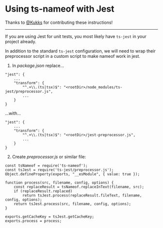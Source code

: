﻿# Using ts-nameof with Jest

Thanks to [@Kukks](https://github.com/Kukks) for contributing these instructions!

---

If you are using Jest for unit tests, you most likely have `ts-jest` in your project already.

In addition to the standard `ts-jest` configuration, we will need to wrap their preprocessor script in a custom script to make nameof work in jest.

1. In *package.json* replace...

```
"jest": {
    ...
    "transform": {
        "^.+\\.(ts|tsx)$": "<rootDir>/node_modules/ts-jest/preprocessor.js",
        ...
    }
}
```

...with...

```
"jest": {
    ...
    "transform": {
        "^.+\\.(ts|tsx)$": "<rootDir>/jest-preprocessor.js",
        ...
    }
}
```

2. Create *preprocessor.js* or similar file:

```
const tsNameof = require('ts-nameof');
const tsJest = require('ts-jest/preprocessor.js');
Object.defineProperty(exports, "__esModule", { value: true });

function process(src, filename, config, options) {
    const replaceResult = tsNameof.replaceInText(filename, src);
    if (replaceResult.replaced)
        return tsJest.process(replaceResult.fileText, filename, config, options);
    return tsJest.process(src, filename, config, options);
}

exports.getCacheKey = tsJest.getCacheKey;
exports.process = process;
```
